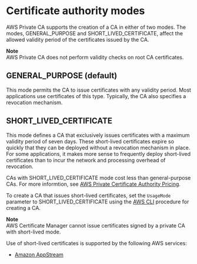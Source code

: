 # Certificate authority modes<a name="short-lived-certificates"></a>

AWS Private CA supports the creation of a CA in either of two modes\. The modes, GENERAL\_PURPOSE and SHORT\_LIVED\_CERTIFICATE, affect the allowed validity period of the certificates issued by the CA\.

**Note**  
AWS Private CA does not perform validity checks on root CA certificates\.

## GENERAL\_PURPOSE \(default\)<a name="standard"></a>

This mode permits the CA to issue certificates with any validity period\. Most applications use certificates of this type\. Typically, the CA also specifies a revocation mechanism\.

## SHORT\_LIVED\_CERTIFICATE<a name="short"></a>

This mode defines a CA that exclusively issues certificates with a maximum validity period of seven days\. These short\-lived certificates expire so quickly that they can be deployed without a revocation mechanism in place\. For some applications, it makes more sense to frequently deploy short\-lived certificates than to incur the network and processing overhead of revocation\. 

CAs with SHORT\_LIVED\_CERTIFICATE mode cost less than general\-purpose CAs\. For more informtion, see [AWS Private Certificate Authority Pricing](https://aws.amazon.com/private-ca/pricing/)\.

To create a CA that issues short\-lived certificates, set the `UsageMode` parameter to SHORT\_LIVED\_CERTIFICATE using the [AWS CLI](Create-CA-CLI.md) procedure for creating a CA\. 

**Note**  
AWS Certificate Manager cannot issue certificates signed by a private CA with short\-lived mode\.

Use of short\-lived certificates is supported by the following AWS services:
+ [Amazon AppStream](https://docs.aws.amazon.com/appstream/latest/developerguide/)